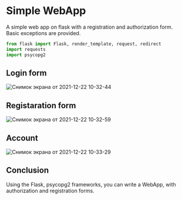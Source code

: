 # Simple WebApp
A simple web app on flask with a registration and authorization form.</br>
Basic exceptions are provided.
```python
from flask import Flask, render_template, request, redirect
import requests
import psycopg2
```
## Login form 
![Снимок экрана от 2021-12-22 10-32-44](https://user-images.githubusercontent.com/92020672/147053452-a9320ce7-8dcd-4d6c-b23e-3a6835141a8c.png)
## Registaration form 
![Снимок экрана от 2021-12-22 10-32-59](https://user-images.githubusercontent.com/92020672/147053538-e3f80864-e91a-4a12-8760-0fc4429f3b53.png)
## Account
![Снимок экрана от 2021-12-22 10-33-29](https://user-images.githubusercontent.com/92020672/147053554-188bd323-8559-4227-9d84-aceae9b3faf0.png)

## Conclusion
Using the Flask, psycopg2 frameworks, you can write a WebApp, with authorization and registration forms.
